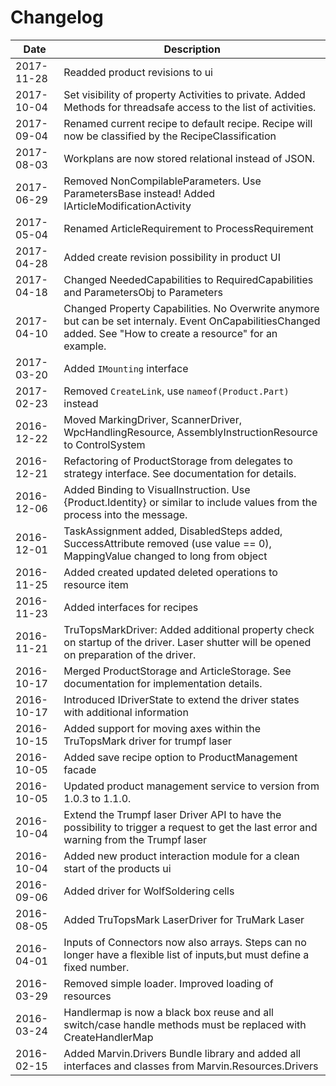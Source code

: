 Changelog
========

| Date | Description |
|------------|--------------------------------------------------------------------------------------------------------------------------|
| 2017-11-28 | Readded product revisions to ui |
| 2017-10-04 | Set visibility of property Activities to private. Added Methods for threadsafe access to the list of activities.|
| 2017-09-04 | Renamed current recipe to default recipe. Recipe will now be classified by the RecipeClassification |
| 2017-08-03 | Workplans are now stored relational instead of JSON. |
| 2017-06-29 | Removed NonCompilableParameters. Use ParametersBase instead! Added IArticleModificationActivity |
| 2017-05-04 | Renamed ArticleRequirement to ProcessRequirement |
| 2017-04-28 | Added create revision possibility in product UI |
| 2017-04-18 | Changed NeededCapabilities to RequiredCapabilities and ParametersObj to Parameters |
| 2017-04-10 | Changed Property Capabilities. No Overwrite anymore but can be set internaly. Event OnCapabilitiesChanged added. See "How to create a resource" for an example. | 
| 2017-03-20 | Added `IMounting` interface |
| 2017-02-23 | Removed `CreateLink`, use `nameof(Product.Part)` instead |
| 2016-12-22 | Moved MarkingDriver, ScannerDriver, WpcHandlingResource, AssemblyInstructionResource to ControlSystem |
| 2016-12-21 | Refactoring of ProductStorage from delegates to strategy interface. See documentation for details. |
| 2016-12-06 | Added Binding to VisualInstruction. Use {Product.Identity} or similar to include values from the process into the message. |
| 2016-12-01 | TaskAssignment added, DisabledSteps added, SuccessAttribute removed (use value == 0), MappingValue changed to long from object |
| 2016-11-25 | Added created updated deleted operations to resource item |
| 2016-11-23 | Added interfaces for recipes |
| 2016-11-21 | TruTopsMarkDriver: Added additional property check on startup of the driver. Laser shutter will be opened on preparation of the driver.  |
| 2016-10-17 | Merged ProductStorage and ArticleStorage. See documentation for implementation details. |
| 2016-10-17 | Introduced IDriverState to extend the driver states with additional information |
| 2016-10-15 | Added support for moving axes within the TruTopsMark driver for trumpf laser |
| 2016-10-05 | Added save recipe option to ProductManagement facade |
| 2016-10-05 | Updated product management service to version from 1.0.3 to 1.1.0. |
| 2016-10-04 | Extend the Trumpf laser Driver API to have the possibility to trigger a request to get the last error and warning from the Trumpf laser |
| 2016-10-04 | Added new product interaction module for a clean start of the products ui |
| 2016-09-06 | Added driver for WolfSoldering cells |
| 2016-08-05 | Added TruTopsMark LaserDriver for TruMark Laser |
| 2016-04-01 | Inputs of Connectors now also arrays. Steps can no longer have a flexible list of inputs,but must define a fixed number. |
| 2016-03-29 | Removed simple loader. Improved loading of resources |
| 2016-03-24 | Handlermap is now a black box reuse and all switch/case handle methods must be replaced with CreateHandlerMap |
| 2016-02-15 | Added Marvin.Drivers Bundle library and added all interfaces and classes from Marvin.Resources.Drivers |